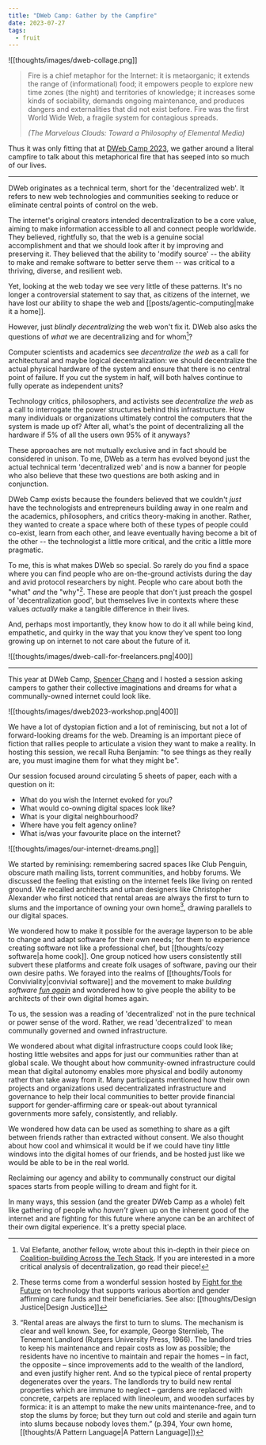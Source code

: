 ```yaml
---
title: "DWeb Camp: Gather by the Campfire"
date: 2023-07-27
tags:
  - fruit
---
```


![[thoughts/images/dweb-collage.png]]

> Fire is a chief metaphor for the Internet: it is metaorganic; it extends the range of (informational) food; it empowers people to explore new time zones (the night) and territories of knowledge; it increases some kinds of sociability, demands ongoing maintenance, and produces dangers and externalities that did not exist before. Fire was the first World Wide Web, a fragile system for contagious spreads.
>
> _(The Marvelous Clouds: Toward a Philosophy of Elemental Media)_

Thus it was only fitting that at [DWeb Camp 2023](https://dwebcamp.org/), we gather around a literal campfire to talk about this metaphorical fire that has seeped into so much of our lives.

---

DWeb originates as a technical term, short for the 'decentralized web'. It refers to new web technologies and communities seeking to reduce or eliminate central points of control on the web.

The internet's original creators intended decentralization to be a core value, aiming to make information accessible to all and connect people worldwide. They believed, rightfully so, that the web is a genuine social accomplishment and that we should look after it by improving and preserving it. They believed that the ability to 'modify source' -- the ability to make and remake software to better serve them -- was critical to a thriving, diverse, and resilient web.

Yet, looking at the web today we see very little of these patterns. It's no longer a controversial statement to say that, as citizens of the internet, we have lost our ability to shape the web and [[posts/agentic-computing|make it a home]].

However, just _blindly decentralizing_ the web won't fix it. DWeb also asks the questions of _what_ we are decentralizing and for whom[^1]?

[^1]: Val Elefante, another fellow, wrote about this in-depth in their piece on [Coalition-building Across the Tech Stack](https://valelefante.substack.com/p/dweb-camp-2023-coalition-building). If you are interested in a more critical analysis of decentralization, go read their piece!

Computer scientists and academics see _decentralize the web_ as a call for architectural and maybe logical decentralization: we should decentralize the actual physical hardware of the system and ensure that there is no central point of failure. If you cut the system in half, will both halves continue to fully operate as independent units?

Technology critics, philosophers, and activists see _decentralize the web_ as a call to interrogate the power structures behind this infrastructure. How many individuals or organizations ultimately control the computers that the system is made up of? After all, what's the point of decentralizing all the hardware if 5% of all the users own 95% of it anyways?

These approaches are not mutually exclusive and in fact should be considered in unison. To me, DWeb as a term has evolved beyond just the actual technical term 'decentralized web' and is now a banner for people who also believe that these two questions are both asking and in conjunction.

DWeb Camp exists because the founders believed that we couldn't _just_ have the technologists and entrepreneurs building away in one realm and the academics, philosophers, and critics theory-making in another. Rather, they wanted to create a space where both of these types of people could co-exist, learn from each other, and leave eventually having become a bit of the other -- the technologist a little more critical, and the critic a little more pragmatic.

To me, this is what makes DWeb so special. So rarely do you find a space where you can find people who are on-the-ground activists during the day and avid protocol researchers by night. People who care about both the "what" _and_ the "why"[^2]. These are people that don't just preach the gospel of 'decentralization good', but themselves live in contexts where these values _actually_ make a tangible difference in their lives.

[^2]: These terms come from a wonderful session hosted by [Fight for the Future](https://www.fightforthefuture.org/) on technology that supports various abortion and gender affirming care funds and their beneficiaries. See also: [[thoughts/Design Justice|Design Justice]]

And, perhaps most importantly, they know how to do it all while being kind, empathetic, and quirky in the way that you know they've spent too long growing up on internet to not care about the future of it.

![[thoughts/images/dweb-call-for-freelancers.png|400]]

---

This year at DWeb Camp, [Spencer Chang](https://spencerchang.me) and I hosted a session asking campers to gather their collective imaginations and dreams for what a communally-owned internet could look like.

![[thoughts/images/dweb2023-workshop.png|400]]

We have a lot of dystopian fiction and a lot of reminiscing, but not a lot of forward-looking dreams for the web. Dreaming is an important piece of fiction that rallies people to articulate a vision they want to make a reality. In hosting this session, we recall Ruha Benjamin: "to see things as they really are, you must imagine them for what they might be".

Our session focused around circulating 5 sheets of paper, each with a question on it:

- What do you wish the Internet evoked for you?
- What would co-owning digital spaces look like?
- What is your digital neighbourhood?
- Where have you felt agency online?
- What is/was your favourite place on the internet?

![[thoughts/images/our-internet-dreams.png]]

We started by reminising: remembering sacred spaces like Club Penguin, obscure math mailing lists, torrent communities, and hobby forums. We discussed the feeling that existing on the internet feels like living on rented ground. We recalled architects and urban designers like Christopher Alexander who first noticed that rental areas are always the first to turn to slums and the importance of owning your own home[^3], drawing parallels to our digital spaces.

[^3]: “Rental areas are always the first to turn to slums. The mechanism is clear and well known. See, for example, George Sternlieb, The Tenement Landlord (Rutgers University Press, 1966). The landlord tries to keep his maintenance and repair costs as low as possible; the residents have no incentive to maintain and repair the homes – in fact, the opposite – since improvements add to the wealth of the landlord, and even justify higher rent. And so the typical piece of rental property degenerates over the years. The landlords try to build new rental properties which are immune to neglect – gardens are replaced with concrete, carpets are replaced with lineoleum, and wooden surfaces by formica: it is an attempt to make the new units maintenance-free, and to stop the slums by force; but they turn out cold and sterile and again turn into slums because nobody loves them.” (p.394, Your own home, [[thoughts/A Pattern Language|A Pattern Language]])

We wondered how to make it possible for the average layperson to be able to change and adapt software for their own needs; for them to experience creating software not like a professional chef, but [[thoughts/cozy software|a home cook]]. One group noticed how users consistently still subvert these platforms and create folk usages of software, paving our their own desire paths. We forayed into the realms of [[thoughts/Tools for Conviviality|convivial software]] and the movement to make _building software [fun again](https://notes.mmm.page/paper)_ and wondered how to give people the ability to be architects of their own digital homes again.

To us, the session was a reading of 'decentralized' not in the pure technical or power sense of the word. Rather, we read 'decentralized' to mean communally governed and owned infrastructure.

We wondered about what digital infrastructure coops could look like; hosting little websites and apps for just our communities rather than at global scale. We thought about how community-owned infrastructure could mean that digital autonomy enables more physical and bodily autonomy rather than take away from it. Many participants mentioned how their own projects and organizations used decentralizated infrastructure and governance to help their local communities to better provide financial support for gender-affirming care or speak-out about tyrannical governments more safely, consistently, and reliably.

We wondered how data can be used as something to share as a gift between friends rather than extracted without consent. We also thought about how cool and whimsical it would be if we could have tiny little windows into the digital homes of our friends, and be hosted just like we would be able to be in the real world.

Reclaiming our agency and ability to communally construct our digital spaces starts from people willing to dream and fight for it.

In many ways, this session (and the greater DWeb Camp as a whole) felt like gathering of people who _haven't_ given up on the inherent good of the internet and are fighting for this future where anyone can be an architect of their own digital experience. It's a pretty special place.
